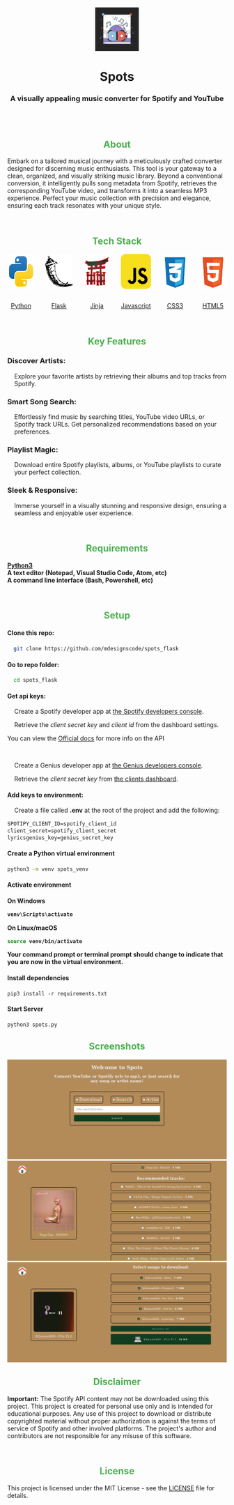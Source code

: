 <style>
  #tech_stack {
    display: flex;
    gap: 1.5rem;
    align-items: center;
    justify-content: center;
  }

  .stack_item {
    display: flex;
    flex-direction: column;
    align-items: center;
    justify-content: center;
    gap: 1rem;
    cursor: pointer;
  }

  h2 {
    text-align: center;
    color: #4CAF50;
  }

  .feature p {
    margin-left: 1rem;
  }

  .instruction {
    margin-left: 1rem;
  }
</style>

<br/>
<p align="center">
  <a href="https://github.com/mdesignscode/spots_flask">
    <img src="server/static/icon.jpg" alt="Logo" width="100" height="100">
  </a>

  <h1 align="center">Spots</h1>

  <h3 align="center">
    A visually appealing music converter for Spotify and YouTube
    <br/>
    <br/>
  </h3>
</p>

<br/>

<h2>About</h2>

<p>Embark on a tailored musical journey with a meticulously crafted converter designed for discerning music enthusiasts. This tool is your gateway to a clean, organized, and visually striking music library. Beyond a conventional conversion, it intelligently pulls song metadata from Spotify, retrieves the corresponding YouTube video, and transforms it into a seamless MP3 experience. Perfect your music collection with precision and elegance, ensuring each track resonates with your unique style.</p>

<br/>

<h2>Tech Stack</h2>
<div id="tech_stack">
  <a href="https://www.python.org/" class="stack_item">
    <img src="./server/static/tech_stack/python-svgrepo-com.svg" alt="Python icon" width="80" height="80">
    <p>Python</p>
  </a>

  <a href="https://flask.palletsprojects.com/en/3.0.x/" class="stack_item">
    <img src="./server/static/tech_stack/flask-svgrepo-com.svg" alt="Flask icon" width="80" height="80">
    <p>Flask</p>
  </a>

  <a href="https://jinja.palletsprojects.com/en/3.1.x/" class="stack_item">
    <img src="./server/static/tech_stack/jinja-svgrepo-com.svg" alt="Jinja icon" width="80" height="80">
    <p>Jinja</p>
  </a>

  <a href="https://developer.mozilla.org/en-US/docs/Web/javascript" class="stack_item">
    <img src="./server/static/tech_stack/javascript-svgrepo-com.svg" alt="Javascript icon" width="80" height="80">
    <p>Javascript</p>
  </a>

  <a href="https://developer.mozilla.org/en-US/docs/Web/CSS" class="stack_item">
    <img src="./server/static/tech_stack/css-3-svgrepo-com.svg" alt="CSS3 icon" width="80" height="80">
    <p>CSS3</p>
  </a>

  <a href="https://developer.mozilla.org/en-US/docs/Learn/Getting_started_with_the_web/HTML_basics" class="stack_item">
    <img src="./server/static/tech_stack/html-5-svgrepo-com.svg" alt="HTML5 icon" width="80" height="80">
    <p>HTML5</p>
  </a>
</div>

<br/>

<h2>Key Features</h2>

<div class="feature">
  <h3>Discover Artists:</h3>
  <p>Explore your favorite artists by retrieving their albums and top tracks from Spotify.</p>
</div>

<div class="feature">
  <h3>Smart Song Search:</h3>
  <p>Effortlessly find music by searching titles, YouTube video URLs, or Spotify track URLs. Get personalized recommendations based on your preferences.</p>
</div>

<div class="feature">
  <h3>Playlist Magic:</h3>
  <p>Download entire Spotify playlists, albums, or YouTube playlists to curate your perfect collection.</p>
</div>

<div class="feature">
  <h3>Sleek & Responsive:</h3>
  <p>Immerse yourself in a visually stunning and responsive design, ensuring a seamless and enjoyable user experience.</p>
</div>

<br/>

<h2>Requirements</h2>

<strong><a href="https://www.python.org/downloads/">Python3</a></strong>
<br/>
<strong>A text editor (Notepad, Visual Studio Code, Atom, etc)</strong>
<br/>
<strong>A command line interface (Bash, Powershell, etc)</strong>

<br/>

<h2>Setup</h2>

<h4>Clone this repo:</h4>

```bash
  git clone https://github.com/mdesignscode/spots_flask
```

<h4>Go to repo folder:</h4>

```bash
  cd spots_flask
```

<h4>Get api keys:</h4>

<p class="instruction">Create a Spotify developer app at <a href="https://developer.spotify.com/dashboard">the Spotify developers console</a>.</p>

<p class="instruction">Retrieve the <em>client secret key</em> and <em>client id</em> from the dashboard settings.</p>

<p>You can view the <a href="https://developer.spotify.com/documentation/web-api">Official docs</a> for more info on the API</p>

<br/>

<p class="instruction">Create a Genius developer app at <a href="https://genius.com/api-clients/new">the Genius developers console</a>.</p>

<p class="instruction">Retrieve the <em>client secret key</em> from <a href="https://genius.com/api-clients">the clients dashboard</a>.</p>

<h4>Add keys to environment:</h4>

<p class="instruction">Create a file called <strong>.env</strong> at the root of the project and add the following:</p>

    SPOTIPY_CLIENT_ID=spotify_client_id
    client_secret=spotify_client_secret
    lyricsgenius_key=genius_secret_key

<h4>Create a Python virtual environment</h4>

```bash
python3 -m venv spots_venv
```

<h4>Activate environment<h4>

<p>On Windows</p>

```powershell
venv\Scripts\activate
```

<p>On Linux/macOS</p>

```bash
source venv/bin/activate
```

<p>Your command prompt or terminal prompt should change to indicate that you are now in the virtual environment.</p>

<h4>Install dependencies</h4>

```pip3
pip3 install -r requirements.txt
```

<h4>Start Server</h4>

```bash
python3 spots.py
```

<h2>Screenshots</h2>

<img src="./server/static/screenshots/home.png" alt="Home page screenshot">

<br/>

<img src="./server/static/screenshots/single.png" alt="Single query UI screenshot">

<br/>

<img src="./server/static/screenshots/playlist.png" alt="Playlist query UI screenshot">

<br/>

<h2>Disclaimer</h2>

<p><strong>Important:</strong> The Spotify API content may not be downloaded using this project. This project is created for personal use only and is intended for educational purposes. Any use of this project to download or distribute copyrighted material without proper authorization is against the terms of service of Spotify and other involved platforms. The project's author and contributors are not responsible for any misuse of this software.</p>

<br/>

<h2>License</h2>

This project is licensed under the MIT License - see the [LICENSE](LICENSE) file for details.
